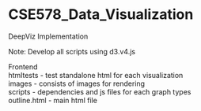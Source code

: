 # CSE578_Data_Visualization
DeepViz Implementation 

Note: Develop all scripts using d3.v4.js

Frontend\
htmltests - test standalone html for each visualization <br> 
images - consists of images for rendering <br>
scripts - dependencies and js files for each graph types <br>
outline.html - main html file 
